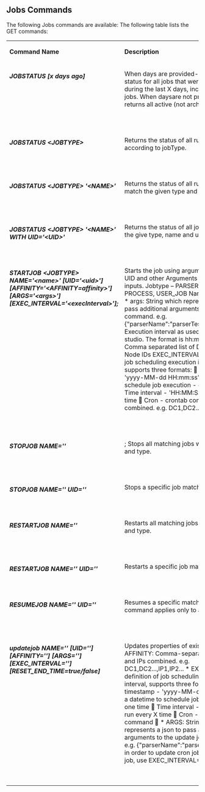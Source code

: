 ## Jobs Commands

 The following Jobs commands are available:
The following table lists the GET commands:

<table width="900pxl">
<tbody>
<tr>
<td valign="top" width="300pxl">
<p><strong>Command Name</strong></p>
</td>
<td valign="top" width="400pxl">
<p><strong>Description</strong></p>
</td>
<td valign="top" width="300pxl">
<p><strong>Example</strong></p>
</td>
</tr>



<tr>
<td valign="top" width="300pxl">
<h5>JOBSTATUS [x days ago]</h5>
</td>
<td valign="top" width="400pxl">
<p>When days are provided- returns the status for all jobs that were created during the last X days, including archived jobs. When daysare not provided – returns all active (not archived) jobs.</p>
<p>&nbsp;</p>
</td>
<td valign="top" width="300pxl">
<p>JOBSTATUS;</p>
<p>JOBSTATUS 2 days ago;</p>
</td>
</tr>  



<tr>
<td valign="top" width="300pxl">
<h5>JOBSTATUS &ltJOBTYPE&gt</h5>
</td>
<td valign="top" width="400pxl">
<p>Returns the status of all running jobs according to jobType.</p>
<p>&nbsp;</p>
</td>
<td valign="top" width="300pxl">
<p>JOBSTATUS PARSER;</p>

</td>
</tr> 

<tr>
<td valign="top" width="300pxl">

<h5>JOBSTATUS &ltJOBTYPE&gt '&ltNAME&gt'</h5>

</td>
<td valign="top" width="400pxl">

<p>Returns the status of all running jobs that match the given type and name.</p>
<p>&nbsp;</p>
</td>
<td valign="top" width="300pxl">

<p>JOBSTATUS USER_JOB'TDM.fnValidateAndRebuildRefTables';</p>
</td>
</tr> 

<tr>
<td valign="top" width="300pxl">

<h5>JOBSTATUS &ltJOBTYPE&gt '&ltNAME&gt' WITH UID='&ltUID&gt'</h5>

</td>
<td valign="top" width="400pxl">

<p>Returns the status of all jobs that match the give type, name and uid.</p>
<p>&nbsp;</p>
</td>
<td valign="top" width="300pxl">

<p>JOBSTATUS PARSER MyParser WITH UID='CUST-MyParser';</p>
</td>
</tr> 

<tr>
<td valign="top" width="300pxl">

<h5>STARTJOB &ltJOBTYPE&gt NAME='&ltname&gt' [UID='&ltuid&gt'] [AFFINITY='&ltAFFINITY=affinity&gt'] [ARGS='&ltargs&gt'] [EXEC_INTERVAL='&ltexecInterval&gt'];</h5>
</td>
<td valign="top" width="400pxl">

<p>
Starts the job using arguments.
Affinity, UID and other Arguments are optional inputs.
Jobtype – PARSER, INTERFACE, PROCESS, USER_JOB
Name- job’s name
* args: String which represents a json to pass additional arguments to the start job command. e.g. {"parserName":"parserTest"}execInterval: Execution interval as used in Fabric studio. The format is hh:mm:ss
Affinity: Comma separated list of DCs, IPs and Node IDs
EXEC_INTERVAL: definition of job scheduling execution interval, supports three formats:
 timestamp - 'yyyy-MM-dd HH:mm:ss' - a datetime to schedule job execution - one time |
 Time interval - 'HH:MM:SS' - run every X time
 Cron - crontab command combined. e.g. DC1,DC2...,IP1,IP2...</p>
<p>&nbsp;</p>
</td>
<td valign="top" width="300pxl">
<p>STARTJOB PARSER NAME=’CUST-MyParser' UID='CUST-MyParser' AFFINITY='10.21.1.85' ARGS={"parserName":"parserTest"} EXEC_INTERVAL='00:00:30';</p>
</td>
</tr> 


<tr>
<td valign="top" width="300pxl">
<h5>STOPJOB <JOBTYPE> NAME='<name>'</h5>
</td>
<td valign="top" width="400pxl">
<p>;
Stops all matching jobs with this name and type.
</p>
<p>&nbsp;</p>
</td>
<td valign="top" width="300pxl">
<p>STOPJOB PARSER NAME=CUST-MyParser';</p>
</td>
</tr> 


 <tr>
<td valign="top" width="300pxl">
<h5>STOPJOB <JOBTYPE> NAME='<name>' UID='<uid>'</h5>
</td>
<td valign="top" width="400pxl">
<p>
Stops a specific job matching a UID.
</p>
<p>&nbsp;</p>
</td>
<td valign="top" width="300pxl">
<p>STOPJOB PARSER NAME='CUST-MyParser' UID='CUST-MyParser';</p>
</td>
</tr> 

 

<tr>
<td valign="top" width="300pxl">
<h5>RESTARTJOB <JOBTYPE> NAME='<name>'</h5>
</td>
<td valign="top" width="400pxl">
<p>
Restarts all matching jobs with this name and type.
</p>
<p>&nbsp;</p>
</td>
<td valign="top" width="300pxl">
<p>RESTARTJOB PARSER NAME='CUST-MyParser';</p>
</td>
</tr> 

<tr>
<td valign="top" width="300pxl">
<h5>RESTARTJOB <JOBTYPE> NAME='<name>' UID='<uid>'</h5>
</td>
<td valign="top" width="400pxl">
<p>
Restarts a specific job matching a UID.
</p>
<p>&nbsp;</p>
</td>
<td valign="top" width="300pxl">
<p>RESTARTJOB PARSER NAME='CUST-MyParser' UID='CUST-MyParser';</p>
</td>
</tr> 

<tr>
<td valign="top" width="300pxl">
<h5>RESUMEJOB <JOBTYPE> NAME='<name>' UID='<uid>'</h5>
</td>
<td valign="top" width="400pxl">
<p>
Resumes a specific matching job. This command applies only to an existing job.
</p>
<p>&nbsp;</p>
</td>
<td valign="top" width="300pxl">
<p>RESUMEJOB PARSER NAME='CUST-MyParser' UID='CUST-MyParser';</p>
</td>
</tr> 


 <tr>
<td valign="top" width="300pxl">
<h5>updatejob <jobType> NAME='<name>' [UID='<uid>'] [AFFINITY='<affinity>'] [ARGS='<args>'] [EXEC_INTERVAL='<execInterval>'] [RESET_END_TIME=true/false]</h5>
</td>
<td valign="top" width="400pxl">
<p>
Updates properties of existing job.
AFFINITY: Comma-separated list of DCs and IPs combined. e.g. DC1,DC2...,IP1,IP2...
* EXEC_INTERVAL: definition of job scheduling execution interval, supports three formats:
timestamp - 'yyyy-MM-dd HH:mm:ss' - a datetime to schedule job execution - one time
 Time interval - 'HH:MM:SS' - run every X time
 Cron - crontab command
 * ARGS: String which represents a json to pass additional arguments to the update job command. e.g. {"parserName":"parserTest"}
NOTE: in order to update cron job to one time job, use EXEC_INTERVAL=''
</p>
<p>&nbsp;</p>
</td>
<td valign="top" width="300pxl">
<p>UPDATEJOB PARSER NAME=’CUST-MyParser' UID='CUST-MyParser' AFFINITY='10.21.1.85' ARGS={"parserName":"parserTest"} EXEC_INTERVAL='00:00:30';
</p>
</td>
</tr> 

</tbody>
</table>
